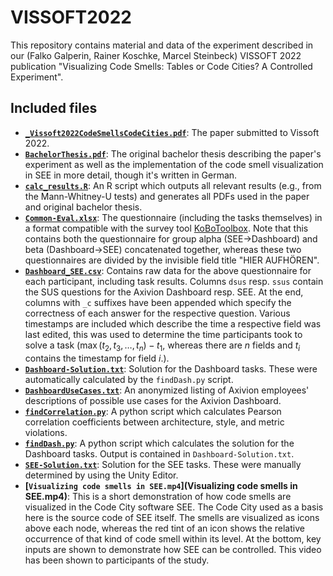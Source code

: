 # VISSOFT2022
This repository contains material and data of the experiment described in our (Falko Galperin, Rainer Koschke, Marcel Steinbeck) VISSOFT 2022 publication "Visualizing Code Smells: Tables or Code Cities? A Controlled Experiment".

## Included files
- **[`_Vissoft2022CodeSmellsCodeCities.pdf`](_Vissoft2022CodeSmellsCodeCities.pdf)**: The paper submitted to Vissoft 2022.
- **[`BachelorThesis.pdf`](BachelorThesis.pdf)**: The original bachelor thesis describing the paper's experiment as well as the implementation of the code smell visualization
    in SEE in more detail, though it's written in German. 
- **[`calc_results.R`](calc_results.R)**: An R script which outputs all relevant results (e.g., from the Mann-Whitney-U tests) and generates all PDFs used in the paper and original bachelor thesis.
- **[`Common-Eval.xlsx`](Common-Eval.xlsx)**: The questionnaire (including the tasks themselves) in a format compatible with the survey tool [KoBoToolbox](https://www.kobotoolbox.org). 
    Note that this contains both the questionnaire for group alpha (SEE->Dashboard) and beta (Dashboard->SEE) concatenated together,
    whereas these two questionnaires are divided by the invisible field title "HIER AUFHÖREN".
- **[`Dashboard_SEE.csv`](Dashboard_SEE.csv)**: Contains raw data for the above questionnaire for each participant, including task results.
    Columns `dsus` resp. `ssus` contain the SUS questions for the Axivion Dashboard resp. SEE.
    At the end, columns with `_c` suffixes have been appended which specify the correctness of each answer for the respective question.
    Various timestamps are included which describe the time a respective field was last edited, this was used to determine the time participants
    took to solve a task ($\max(t_2, t_3, \ldots, t_n) - t_1$, whereas there are $n$ fields and $t_i$ contains the timestamp for field $i$.).
- **[`Dashboard-Solution.txt`](Dashboard-Solution.txt)**: Solution for the Dashboard tasks. These were automatically calculated by the `findDash.py` script.
- **[`DashboardUseCases.txt`](DashboardUseCases.txt)**: An anonymized listing of Axivion employees' descriptions of possible use cases for the Axivion Dashboard.
- **[`findCorrelation.py`](findCorrelation.py)**: A python script which calculates Pearson correlation coefficients between architecture, style, and metric violations.
- **[`findDash.py`](findDash.py)**: A python script which calculates the solution for the Dashboard tasks. Output is contained in `Dashboard-Solution.txt`.
- **[`SEE-Solution.txt`](SEE-Solution.txt)**: Solution for the SEE tasks. These were manually determined by using the Unity Editor.
- **[`Visualizing code smells in SEE.mp4`](Visualizing code smells in SEE.mp4)**: This is a short demonstration of how code smells are visualized in the Code City software SEE. 
    The Code City used as a basis here is the source code of SEE itself.
    The smells are visualized as icons above each node, whereas the red tint of an icon shows the relative occurrence of that kind of code smell within its level. 
    At the bottom, key inputs are shown to demonstrate how SEE can be controlled.
    This video has been shown to participants of the study.
